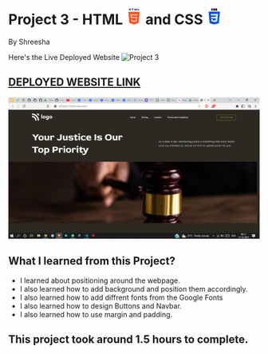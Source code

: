 # Project 3 - HTML ![](./readmeImages/html-5.png) and CSS ![](./readmeImages/css-3.png)

By Shreesha

Here's the Live Deployed Website ![Project 3](https://img.shields.io/badge/Project-3-brightgreen)

## [DEPLOYED WEBSITE LINK](https://live-class-project03.netlify.app/)

![Completed Website](./readmeImages/websiteSnap.png)

## What I learned from this Project?

- I learned about positioning around the webpage.
- I also learned how to add background and position them accordingly.
- I also learned how to add diffrent fonts from the Google Fonts
- I also learned how to design Buttons and Navbar.
- I also learned how to use margin and padding.

## This project took around 1.5 hours to complete.
